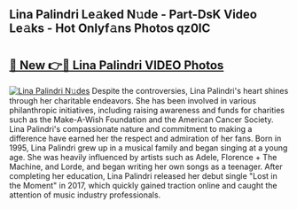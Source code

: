 ## Lina Palindri Le𝚊ked N𝚞de - Part-DsK Video Le𝚊ks - Hot Onlyf𝚊ns Photos qz0IC

# <h2><a href="http://ac32420.deff.icu/?id=Lina+Palindri">🔗 New 👉🔴 Lina Palindri VIDEO Photos</a></h2>

[![Lina Palindri N𝚞des](https://i.imgur.com/rIISA9y.gif)](http://ac32420.deff.icu/?id=Lina+Palindri)
Despite the controversies, Lina Palindri's heart shines through her charitable endeavors. She has been involved in various philanthropic initiatives, including raising awareness and funds for charities such as the Make-A-Wish Foundation and the American Cancer Society. Lina Palindri's compassionate nature and commitment to making a difference have earned her the respect and admiration of her fans. Born in 1995, Lina Palindri grew up in a musical family and began singing at a young age. She was heavily influenced by artists such as Adele, Florence + The Machine, and Lorde, and began writing her own songs as a teenager. After completing her education, Lina Palindri released her debut single "Lost in the Moment" in 2017, which quickly gained traction online and caught the attention of music industry professionals.
